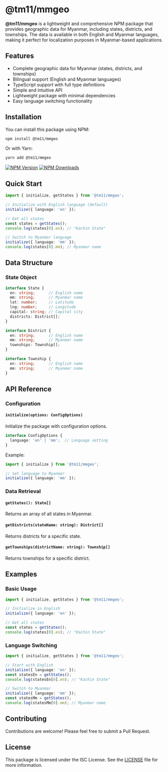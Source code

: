 # @tm11/mmgeo

**@tm11/mmgeo** is a lightweight and comprehensive NPM package that provides geographic data for Myanmar, including states, districts, and townships. The data is available in both English and Myanmar languages, making it perfect for localization purposes in Myanmar-based applications.

## Features

- Complete geographic data for Myanmar (states, districts, and townships)
- Bilingual support (English and Myanmar languages)
- TypeScript support with full type definitions
- Simple and intuitive API
- Lightweight package with minimal dependencies
- Easy language switching functionality

## Installation

You can install this package using NPM:

```bash
npm install @tm11/mmgeo
```

Or with Yarn:

```bash
yarn add @tm11/mmgeo
```

[![NPM Version](https://img.shields.io/npm/v/@tm11/mmgeo.svg)](https://www.npmjs.com/package/@tm11/mmgeo) [![NPM Downloads](https://img.shields.io/npm/dt/@tm11/mmgeo.svg)](https://www.npmjs.com/package/@tm11/mmgeo)

## Quick Start

```typescript
import { initialize, getStates } from '@tm11/mmgeo';

// Initialize with English language (default)
initialize({ language: 'en' });

// Get all states
const states = getStates();
console.log(states[0].en); // "Kachin State"

// Switch to Myanmar language
initialize({ language: 'mm' });
console.log(states[0].mm); // Myanmar name
```

## Data Structure

### State Object
```typescript
interface State {
  en: string;      // English name
  mm: string;      // Myanmar name
  lat: number;     // Latitude
  lng: number;     // Longitude
  capital: string; // Capital city
  districts: District[];
}

interface District {
  en: string;      // English name
  mm: string;      // Myanmar name
  townships: Township[];
}

interface Township {
  en: string;      // English name
  mm: string;      // Myanmar name
}
```

## API Reference

### Configuration

#### `initialize(options: ConfigOptions)`
Initialize the package with configuration options.

```typescript
interface ConfigOptions {
  language: 'en' | 'mm';  // Language setting
}
```

Example:
```typescript
import { initialize } from '@tm11/mmgeo';

// Set language to Myanmar
initialize({ language: 'mm' });
```

### Data Retrieval

#### `getStates(): State[]`
Returns an array of all states in Myanmar.

#### `getDistricts(stateName: string): District[]`
Returns districts for a specific state.

#### `getTownships(districtName: string): Township[]`
Returns townships for a specific district.

## Examples

### Basic Usage
```typescript
import { initialize, getStates } from '@tm11/mmgeo';

// Initialize in English
initialize({ language: 'en' });

// Get all states
const states = getStates();
console.log(states[0].en); // "Kachin State"
```

### Language Switching
```typescript
import { initialize, getStates } from '@tm11/mmgeo';

// Start with English
initialize({ language: 'en' });
const statesEn = getStates();
console.log(statesEn[0].en); // "Kachin State"

// Switch to Myanmar
initialize({ language: 'mm' });
const statesMm = getStates();
console.log(statesMm[0].mm); // Myanmar name
```

## Contributing

Contributions are welcome! Please feel free to submit a Pull Request.

## License

This package is licensed under the ISC License. See the [LICENSE](LICENSE) file for more information.
